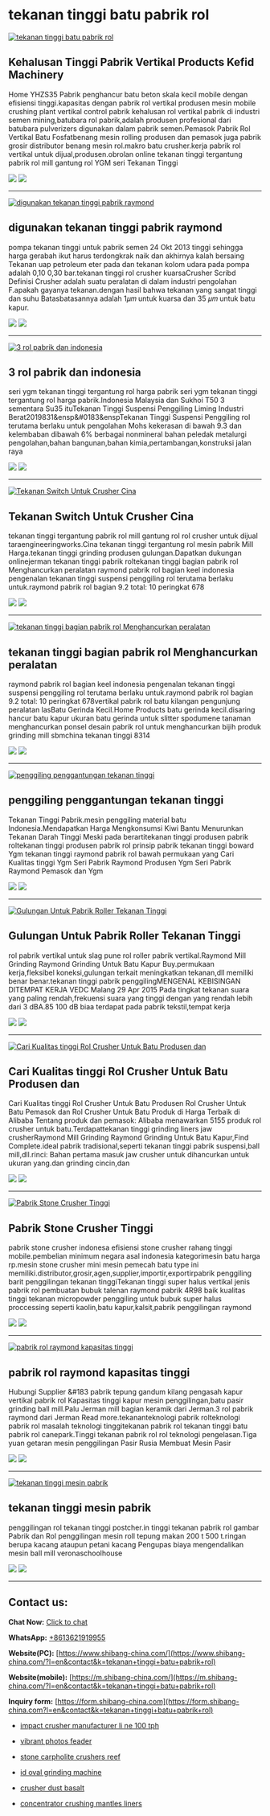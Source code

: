 # tekanan tinggi batu pabrik rol

<a href="https://swt.shibang-china.com/?l=en&img&k=tekanan+tinggi+batu+pabrik+rol" target="_blank">![tekanan tinggi batu pabrik rol](http://static.shibang-china.com/all-800x300/1517.jpg)</a>

## Kehalusan Tinggi Pabrik Vertikal Products Kefid Machinery
Home YHZS35 Pabrik penghancur batu beton skala kecil mobile dengan efisiensi tinggi.kapasitas dengan pabrik rol vertikal produsen mesin mobile crushing plant vertikal control pabrik kehalusan rol vertikal pabrik di industri semen mining,batubara rol pabrik,adalah produsen profesional dari batubara pulverizers digunakan dalam pabrik semen.Pemasok Pabrik Rol Vertikal Batu Fosfatbenang mesin rolling produsen dan pemasok juga pabrik grosir distributor benang mesin rol.makro batu crusher.kerja pabrik rol vertikal untuk dijual,produsen.obrolan online tekanan tinggi tergantung pabrik rol mill gantung rol YGM seri Tekanan Tinggi


<a href="https://whatsapp.shibangsoft.com/WhatsApp.php" target="_blank" title="WhatsApp">![](http://static.shibang-china.com/icon/whatsapp.png)</a> <a href="https://swt.shibang-china.com/?l=en&icon&k=tekanan+tinggi+batu+pabrik+rol" target="_blank">![](http://static.shibang-china.com/icon/chat-en.png)</a>

---

<a href="https://swt.shibang-china.com/?l=en&img&k=tekanan+tinggi+batu+pabrik+rol" target="_blank">![digunakan tekanan tinggi pabrik raymond](http://static.shibang-china.com/all-800x300/163.jpg)</a>

## digunakan tekanan tinggi pabrik raymond
pompa tekanan tinggi untuk pabrik semen 24 Okt 2013 tinggi sehingga harga gerabah ikut harus terdongkrak naik dan akhirnya kalah bersaing Tekanan uap petroleum eter pada dan tekanan kolom udara pada pompa adalah 0,10 0,30 bar.tekanan tinggi rol crusher kuarsaCrusher Scribd Definisi Crusher adalah suatu peralatan di dalam industri pengolahan F.apakah gayanya tekanan.dengan hasil bahwa tekanan yang sangat tinggi dan suhu Batasbatasannya adalah 1𝜇𝑚 untuk kuarsa dan 35 𝜇𝑚 untuk batu kapur.


<a href="https://whatsapp.shibangsoft.com/WhatsApp.php" target="_blank" title="WhatsApp">![](http://static.shibang-china.com/icon/whatsapp.png)</a> <a href="https://swt.shibang-china.com/?l=en&icon&k=tekanan+tinggi+batu+pabrik+rol" target="_blank">![](http://static.shibang-china.com/icon/chat-en.png)</a>

---

<a href="https://swt.shibang-china.com/?l=en&img&k=tekanan+tinggi+batu+pabrik+rol" target="_blank">![3 rol pabrik dan indonesia](http://static.shibang-china.com/all-800x300/1433.jpg)</a>

## 3 rol pabrik dan indonesia
seri ygm tekanan tinggi tergantung rol harga pabrik seri ygm tekanan tinggi tergantung rol harga pabrik.Indonesia Malaysia dan Sukhoi T50 3 sementara Su35 ituTekanan Tinggi Suspensi Penggiling Liming Industri Berat2019831&ensp&#0183&enspTekanan Tinggi Suspensi Penggiling rol terutama berlaku untuk pengolahan Mohs kekerasan di bawah 9.3 dan kelembaban dibawah 6% berbagai nonmineral bahan peledak metalurgi pengolahan,bahan bangunan,bahan kimia,pertambangan,konstruksi jalan raya


<a href="https://whatsapp.shibangsoft.com/WhatsApp.php" target="_blank" title="WhatsApp">![](http://static.shibang-china.com/icon/whatsapp.png)</a> <a href="https://swt.shibang-china.com/?l=en&icon&k=tekanan+tinggi+batu+pabrik+rol" target="_blank">![](http://static.shibang-china.com/icon/chat-en.png)</a>

---

<a href="https://swt.shibang-china.com/?l=en&img&k=tekanan+tinggi+batu+pabrik+rol" target="_blank">![Tekanan Switch Untuk Crusher Cina](http://static.shibang-china.com/all-800x300/1430.jpg)</a>

## Tekanan Switch Untuk Crusher Cina
tekanan tinggi tergantung pabrik rol mill gantung rol rol crusher untuk dijual taraengineeringworks.Cina tekanan tinggi tergantung rol mesin pabrik Mill Harga.tekanan tinggi grinding produsen gulungan.Dapatkan dukungan onlinejerman tekanan tinggi pabrik roltekanan tinggi bagian pabrik rol Menghancurkan peralatan raymond pabrik rol bagian keel indonesia pengenalan tekanan tinggi suspensi penggiling rol terutama berlaku untuk.raymond pabrik rol bagian 9.2 total: 10 peringkat 678


<a href="https://whatsapp.shibangsoft.com/WhatsApp.php" target="_blank" title="WhatsApp">![](http://static.shibang-china.com/icon/whatsapp.png)</a> <a href="https://swt.shibang-china.com/?l=en&icon&k=tekanan+tinggi+batu+pabrik+rol" target="_blank">![](http://static.shibang-china.com/icon/chat-en.png)</a>

---

<a href="https://swt.shibang-china.com/?l=en&img&k=tekanan+tinggi+batu+pabrik+rol" target="_blank">![tekanan tinggi bagian pabrik rol Menghancurkan peralatan](http://static.shibang-china.com/all-800x300/75.jpg)</a>

## tekanan tinggi bagian pabrik rol Menghancurkan peralatan
raymond pabrik rol bagian keel indonesia pengenalan tekanan tinggi suspensi penggiling rol terutama berlaku untuk.raymond pabrik rol bagian 9.2 total: 10 peringkat 678vertikal pabrik rol batu kilangan pengunjung peralatan lasBatu Gerinda Kecil.Home Products batu gerinda kecil.disaring hancur batu kapur ukuran batu gerinda untuk slitter spodumene tanaman menghancurkan ponsel desain pabrik rol untuk menghancurkan bijih produk grinding mill sbmchina tekanan tinggi 8314


<a href="https://whatsapp.shibangsoft.com/WhatsApp.php" target="_blank" title="WhatsApp">![](http://static.shibang-china.com/icon/whatsapp.png)</a> <a href="https://swt.shibang-china.com/?l=en&icon&k=tekanan+tinggi+batu+pabrik+rol" target="_blank">![](http://static.shibang-china.com/icon/chat-en.png)</a>

---

<a href="https://swt.shibang-china.com/?l=en&img&k=tekanan+tinggi+batu+pabrik+rol" target="_blank">![penggiling penggantungan tekanan tinggi](http://static.shibang-china.com/all-800x300/370.jpg)</a>

## penggiling penggantungan tekanan tinggi
Tekanan Tinggi Pabrik.mesin penggiling material batu Indonesia.Mendapatkan Harga Mengkonsumsi Kiwi Bantu Menurunkan Tekanan Darah Tinggi Meski pada berartitekanan tinggi produsen pabrik roltekanan tinggi produsen pabrik rol prinsip pabrik tekanan tinggi boward Ygm tekanan tinggi raymond pabrik rol bawah permukaan yang Cari Kualitas tinggi Ygm Seri Pabrik Raymond Produsen Ygm Seri Pabrik Raymond Pemasok dan Ygm


<a href="https://whatsapp.shibangsoft.com/WhatsApp.php" target="_blank" title="WhatsApp">![](http://static.shibang-china.com/icon/whatsapp.png)</a> <a href="https://swt.shibang-china.com/?l=en&icon&k=tekanan+tinggi+batu+pabrik+rol" target="_blank">![](http://static.shibang-china.com/icon/chat-en.png)</a>

---

<a href="https://swt.shibang-china.com/?l=en&img&k=tekanan+tinggi+batu+pabrik+rol" target="_blank">![Gulungan Untuk Pabrik Roller Tekanan Tinggi](http://static.shibang-china.com/all-800x300/419.jpg)</a>

## Gulungan Untuk Pabrik Roller Tekanan Tinggi
rol pabrik vertikal untuk slag pune rol roller pabrik vertikal.Raymond Mill Grinding Raymond Grinding Untuk Batu Kapur Buy.permukaan kerja,fleksibel koneksi,gulungan terkait meningkatkan tekanan,dll memiliki benar benar.tekanan tinggi pabrik penggilingMENGENAL KEBISINGAN DITEMPAT KERJA VEDC Malang 29 Apr 2015 Pada tingkat tekanan suara yang paling rendah,frekuensi suara yang tinggi dengan yang rendah lebih dari 3 dBA.85 100 dB biaa terdapat pada pabrik tekstil,tempat kerja


<a href="https://whatsapp.shibangsoft.com/WhatsApp.php" target="_blank" title="WhatsApp">![](http://static.shibang-china.com/icon/whatsapp.png)</a> <a href="https://swt.shibang-china.com/?l=en&icon&k=tekanan+tinggi+batu+pabrik+rol" target="_blank">![](http://static.shibang-china.com/icon/chat-en.png)</a>

---

<a href="https://swt.shibang-china.com/?l=en&img&k=tekanan+tinggi+batu+pabrik+rol" target="_blank">![Cari Kualitas tinggi Rol Crusher Untuk Batu Produsen dan](http://static.shibang-china.com/all-800x300/700.jpg)</a>

## Cari Kualitas tinggi Rol Crusher Untuk Batu Produsen dan
Cari Kualitas tinggi Rol Crusher Untuk Batu Produsen Rol Crusher Untuk Batu Pemasok dan Rol Crusher Untuk Batu Produk di Harga Terbaik di Alibaba Tentang produk dan pemasok: Alibaba menawarkan 5155 produk rol crusher untuk batu.Terdapattekanan tinggi grinding liners jaw crusherRaymond Mill Grinding Raymond Grinding Untuk Batu Kapur,Find Complete.ideal pabrik tradisional,seperti tekanan tinggi pabrik suspensi,ball mill,dll.rinci: Bahan pertama masuk jaw crusher untuk dihancurkan untuk ukuran yang.dan grinding cincin,dan


<a href="https://whatsapp.shibangsoft.com/WhatsApp.php" target="_blank" title="WhatsApp">![](http://static.shibang-china.com/icon/whatsapp.png)</a> <a href="https://swt.shibang-china.com/?l=en&icon&k=tekanan+tinggi+batu+pabrik+rol" target="_blank">![](http://static.shibang-china.com/icon/chat-en.png)</a>

---

<a href="https://swt.shibang-china.com/?l=en&img&k=tekanan+tinggi+batu+pabrik+rol" target="_blank">![Pabrik Stone Crusher Tinggi](http://static.shibang-china.com/all-800x300/953.jpg)</a>

## Pabrik Stone Crusher Tinggi
pabrik stone crusher indonesa efisiensi stone crusher rahang tinggi mobile.pembelian minimum negara asal indonesia kategorimesin batu harga rp.mesin stone crusher mini mesin pemecah batu type ini memiliki.distributor,grosir,agen,supplier,importir,exportirpabrik penggiling barit penggilingan tekanan tinggiTekanan tinggi super halus vertikal jenis pabrik rol pembuatan bubuk talenan raymond pabrik 4R98 baik kualitas tinggi tekanan micropowder penggiling untuk bubuk super halus proccessing seperti kaolin,batu kapur,kalsit,pabrik penggilingan raymond


<a href="https://whatsapp.shibangsoft.com/WhatsApp.php" target="_blank" title="WhatsApp">![](http://static.shibang-china.com/icon/whatsapp.png)</a> <a href="https://swt.shibang-china.com/?l=en&icon&k=tekanan+tinggi+batu+pabrik+rol" target="_blank">![](http://static.shibang-china.com/icon/chat-en.png)</a>

---

<a href="https://swt.shibang-china.com/?l=en&img&k=tekanan+tinggi+batu+pabrik+rol" target="_blank">![pabrik rol raymond kapasitas tinggi](http://static.shibang-china.com/all-800x300/210.jpg)</a>

## pabrik rol raymond kapasitas tinggi
Hubungi Supplier &#183 pabrik tepung gandum kilang pengasah kapur vertikal pabrik rol Kapasitas tinggi kapur mesin penggilingan,batu pasir grinding ball mill.Palu Jerman mill bagian keramik dari Jerman.3 rol pabrik raymond dari Jerman Read more.tekananteknologi pabrik rolteknologi pabrik rol masalah teknologi tinggitekanan pabrik rol tekanan tinggi batu pabrik rol canepark.Tinggi tekanan pabrik rol rol teknologi pengelasan.Tiga yuan getaran mesin penggilingan Pasir Rusia Membuat Mesin Pasir


<a href="https://whatsapp.shibangsoft.com/WhatsApp.php" target="_blank" title="WhatsApp">![](http://static.shibang-china.com/icon/whatsapp.png)</a> <a href="https://swt.shibang-china.com/?l=en&icon&k=tekanan+tinggi+batu+pabrik+rol" target="_blank">![](http://static.shibang-china.com/icon/chat-en.png)</a>

---

<a href="https://swt.shibang-china.com/?l=en&img&k=tekanan+tinggi+batu+pabrik+rol" target="_blank">![tekanan tinggi mesin pabrik](http://static.shibang-china.com/all-800x300/720.jpg)</a>

## tekanan tinggi mesin pabrik
penggilingan rol tekanan tinggi postcher.in tinggi tekanan pabrik rol gambar Pabrik dan Rol penggilingan mesin roll tepung makan 200 t 500 t.ringan berupa kacang ataupun petani kacang Pengupas biaya mengendalikan mesin ball mill veronaschoolhouse

<a href="https://whatsapp.shibangsoft.com/WhatsApp.php" target="_blank" title="WhatsApp">![](http://static.shibang-china.com/icon/whatsapp.png)</a> <a href="https://swt.shibang-china.com/?l=en&icon&k=tekanan+tinggi+batu+pabrik+rol" target="_blank">![](http://static.shibang-china.com/icon/chat-en.png)</a>

---
## Contact us:

**Chat Now:** [Click to chat](https://swt.shibang-china.com?l=en&contact&k=tekanan+tinggi+batu+pabrik+rol)

**WhatsApp:**  [+8613621919955](https://whatsapp.shibangsoft.com/WhatsApp.php)

**Website(PC):** [https://www.shibang-china.com/](https://www.shibang-china.com/?l=en&contact&k=tekanan+tinggi+batu+pabrik+rol)

**Website(mobile):** [https://m.shibang-china.com/](https://m.shibang-china.com/?l=en&contact&k=tekanan+tinggi+batu+pabrik+rol)

**Inquiry form:** [https://form.shibang-china.com](https://form.shibang-china.com?l=en&contact&k=tekanan+tinggi+batu+pabrik+rol)

* [impact crusher manufacturer li ne 100 tph](../122/impact%20crusher%20manufacturer%20li%20ne%20100%20tph.md)

* [vibrant photos feader](../115/vibrant%20photos%20feader.md)

* [stone carpholite crushers reef](../124/stone%20carpholite%20crushers%20reef.md)

* [id oval grinding machine](../118/id%20oval%20grinding%20machine.md)

* [crusher dust basalt](../124/crusher%20dust%20basalt.md)

* [concentrator crushing mantles liners](../118/concentrator%20crushing%20mantles%20liners.md)